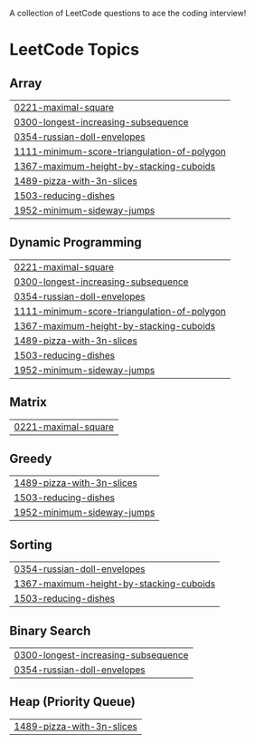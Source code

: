 A collection of LeetCode questions to ace the coding interview! 

<!---LeetCode Topics Start-->
# LeetCode Topics
## Array
|  |
| ------- |
| [0221-maximal-square](https://github.com/Anubhav-Tomar/DSA-Solution/tree/master/0221-maximal-square) |
| [0300-longest-increasing-subsequence](https://github.com/Anubhav-Tomar/DSA-Solution/tree/master/0300-longest-increasing-subsequence) |
| [0354-russian-doll-envelopes](https://github.com/Anubhav-Tomar/DSA-Solution/tree/master/0354-russian-doll-envelopes) |
| [1111-minimum-score-triangulation-of-polygon](https://github.com/Anubhav-Tomar/DSA-Solution/tree/master/1111-minimum-score-triangulation-of-polygon) |
| [1367-maximum-height-by-stacking-cuboids](https://github.com/Anubhav-Tomar/DSA-Solution/tree/master/1367-maximum-height-by-stacking-cuboids) |
| [1489-pizza-with-3n-slices](https://github.com/Anubhav-Tomar/DSA-Solution/tree/master/1489-pizza-with-3n-slices) |
| [1503-reducing-dishes](https://github.com/Anubhav-Tomar/DSA-Solution/tree/master/1503-reducing-dishes) |
| [1952-minimum-sideway-jumps](https://github.com/Anubhav-Tomar/DSA-Solution/tree/master/1952-minimum-sideway-jumps) |
## Dynamic Programming
|  |
| ------- |
| [0221-maximal-square](https://github.com/Anubhav-Tomar/DSA-Solution/tree/master/0221-maximal-square) |
| [0300-longest-increasing-subsequence](https://github.com/Anubhav-Tomar/DSA-Solution/tree/master/0300-longest-increasing-subsequence) |
| [0354-russian-doll-envelopes](https://github.com/Anubhav-Tomar/DSA-Solution/tree/master/0354-russian-doll-envelopes) |
| [1111-minimum-score-triangulation-of-polygon](https://github.com/Anubhav-Tomar/DSA-Solution/tree/master/1111-minimum-score-triangulation-of-polygon) |
| [1367-maximum-height-by-stacking-cuboids](https://github.com/Anubhav-Tomar/DSA-Solution/tree/master/1367-maximum-height-by-stacking-cuboids) |
| [1489-pizza-with-3n-slices](https://github.com/Anubhav-Tomar/DSA-Solution/tree/master/1489-pizza-with-3n-slices) |
| [1503-reducing-dishes](https://github.com/Anubhav-Tomar/DSA-Solution/tree/master/1503-reducing-dishes) |
| [1952-minimum-sideway-jumps](https://github.com/Anubhav-Tomar/DSA-Solution/tree/master/1952-minimum-sideway-jumps) |
## Matrix
|  |
| ------- |
| [0221-maximal-square](https://github.com/Anubhav-Tomar/DSA-Solution/tree/master/0221-maximal-square) |
## Greedy
|  |
| ------- |
| [1489-pizza-with-3n-slices](https://github.com/Anubhav-Tomar/DSA-Solution/tree/master/1489-pizza-with-3n-slices) |
| [1503-reducing-dishes](https://github.com/Anubhav-Tomar/DSA-Solution/tree/master/1503-reducing-dishes) |
| [1952-minimum-sideway-jumps](https://github.com/Anubhav-Tomar/DSA-Solution/tree/master/1952-minimum-sideway-jumps) |
## Sorting
|  |
| ------- |
| [0354-russian-doll-envelopes](https://github.com/Anubhav-Tomar/DSA-Solution/tree/master/0354-russian-doll-envelopes) |
| [1367-maximum-height-by-stacking-cuboids](https://github.com/Anubhav-Tomar/DSA-Solution/tree/master/1367-maximum-height-by-stacking-cuboids) |
| [1503-reducing-dishes](https://github.com/Anubhav-Tomar/DSA-Solution/tree/master/1503-reducing-dishes) |
## Binary Search
|  |
| ------- |
| [0300-longest-increasing-subsequence](https://github.com/Anubhav-Tomar/DSA-Solution/tree/master/0300-longest-increasing-subsequence) |
| [0354-russian-doll-envelopes](https://github.com/Anubhav-Tomar/DSA-Solution/tree/master/0354-russian-doll-envelopes) |
## Heap (Priority Queue)
|  |
| ------- |
| [1489-pizza-with-3n-slices](https://github.com/Anubhav-Tomar/DSA-Solution/tree/master/1489-pizza-with-3n-slices) |
<!---LeetCode Topics End-->